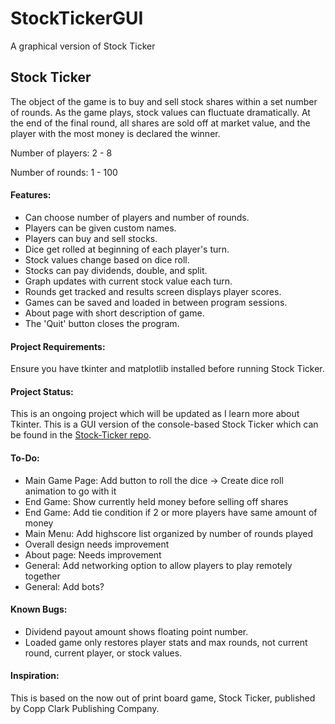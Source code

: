 # StockTickerGUI
A graphical version of Stock Ticker

## Stock Ticker

The object of the game is to buy and sell stock shares within a set number of rounds. As the game plays, stock values can fluctuate dramatically. At the end of the final round, all shares are sold off at market value, and the player with the most money is declared the winner.

Number of players: 2 - 8

Number of rounds: 1 - 100

#### Features:

* Can choose number of players and number of rounds.
* Players can be given custom names.
* Players can buy and sell stocks.
* Dice get rolled at beginning of each player's turn.
* Stock values change based on dice roll.
* Stocks can pay dividends, double, and split.
* Graph updates with current stock value each turn.
* Rounds get tracked and results screen displays player scores.
* Games can be saved and loaded in between program sessions.
* About page with short description of game.
* The 'Quit' button closes the program.

#### Project Requirements:

Ensure you have tkinter and matplotlib installed before running Stock Ticker.

#### Project Status:

This is an ongoing project which will be updated as I learn more about Tkinter.
This is a GUI version of the console-based Stock Ticker which can be found in the [Stock-Ticker repo](https://github.com/ZacharyKeatings/Stock-Ticker).

#### To-Do:

* Main Game Page: Add button to roll the dice -> Create dice roll animation to go with it
* End Game: Show currently held money before selling off shares
* End Game: Add tie condition if 2 or more players have same amount of money
* Main Menu: Add highscore list organized by number of rounds played
* Overall design needs improvement
* About page: Needs improvement
* General: Add networking option to allow players to play remotely together
* General: Add bots?

#### Known Bugs:

* Dividend payout amount shows floating point number.
* Loaded game only restores player stats and max rounds, not current round, current player, or stock values. 

#### Inspiration:

This is based on the now out of print board game, Stock Ticker, published by Copp Clark Publishing Company.

